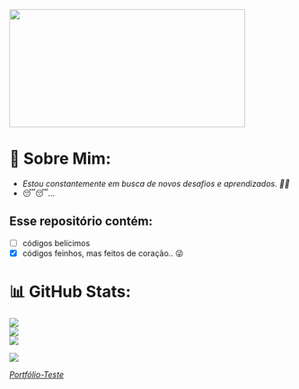 
<body>
  <img src="https://i.imgur.com/kUVigqo.jpg" width="420px" height="210px">

  # :dizzy: Sobre Mim:
   - *Estou constantemente em busca de novos desafios e aprendizados. :star2::star2:*
   - :sleeping::sleeping:...

  ## Esse repositório contém:

  - [ ] códigos belícimos
  - [x] códigos feinhos, mas feitos de coração..   :stuck_out_tongue_winking_eye:

  # 📊 GitHub Stats:
  ![](https://github-readme-stats.vercel.app/api?username=Marcos1701&theme=dark&hide_border=false&include_all_commits=true&count_private=true)<br/>
  ![](https://github-readme-streak-stats.herokuapp.com/?user=Marcos1701&theme=dark&hide_border=false)<br/>
  ![](https://github-readme-stats.vercel.app/api/top-langs/?username=Marcos1701&theme=dark&hide_border=false&include_all_commits=true&count_private=true&layout=compact)

  [![](https://visitcount.itsvg.in/api?id=Marcos1701&label=Profile%20Views&color=12&icon=5&pretty=true)](https://visitcount.itsvg.in)

  <a href = "https://marcos1701.github.io/Codes-Mapa-DevWeek/portfolio-teste">*Portfólio-Teste*</a>
</body>
